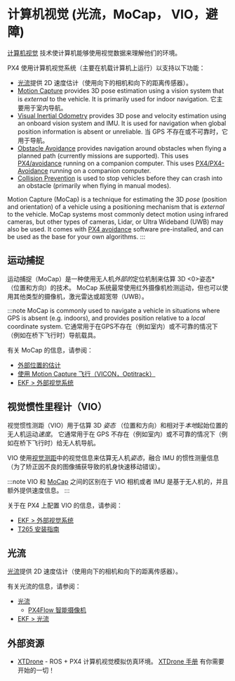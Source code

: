 # 计算机视觉 (光流，MoCap， VIO，避障)

[计算机视觉](https://en.wikipedia.org/wiki/Computer_vision) 技术使计算机能够使用视觉数据来理解他们的环境。

PX4 使用计算机视觉系统（主要在机载计算机上运行）以支持以下功能：
- [光流](#optical_flow)提供 2D 速度估计（使用向下的相机和向下的距离传感器）。
- [Motion Capture](#mocap) provides 3D pose estimation using a vision system that is *external* to the vehicle. It is primarily used for indoor navigation. 它主要用于室内导航。
- [Visual Inertial Odometry](#vio) provides 3D pose and velocity estimation using an onboard vision system and IMU. It is used for navigation when global position information is absent or unreliable. 当 GPS 不存在或不可靠时，它用于导航。
- [Obstacle Avoidance](https://docs.px4.io/en/computer_vision/obstacle_avoidance.html) provides navigation around obstacles when flying a planned path (currently missions are supported). This uses [PX4/avoidance](https://github.com/PX4/avoidance) running on a companion computer. This uses [PX4/PX4-Avoidance](https://github.com/PX4/PX4-Avoidance) running on a companion computer.
- [Collision Prevention](https://docs.px4.io/en/computer_vision/collision_prevention.html) is used to stop vehicles before they can crash into an obstacle (primarily when flying in manual modes).

Motion Capture (MoCap) is a technique for estimating the 3D *pose* (position and orientation) of a vehicle using a positioning mechanism that is *external* to the vehicle. MoCap systems most commonly detect motion using infrared cameras, but other types of cameras, Lidar, or Ultra Wideband (UWB) may also be used. It comes with [PX4 avoidance](https://github.com/PX4/PX4-Avoidance) software pre-installed, and can be used as the base for your own algorithms.
:::

## 运动捕捉

运动捕捉（MoCap）是一种使用无人机*外部的*定位机制来估算 3D <0>姿态* （位置和方向）的技术。 MoCap 系统最常使用红外摄像机检测运动，但也可以使用其他类型的摄像机，激光雷达或超宽带（UWB）。</p>

:::note
MoCap is commonly used to navigate a vehicle in situations where GPS is absent (e.g. indoors), and provides position relative to a *local* coordinate system. 它通常用于在GPS不存在（例如室内）或不可靠的情况下（例如在桥下飞行时）导航载具。

有关 MoCap 的信息，请参阅：
- [外部位置的估计](../ros/external_position_estimation.md)
- [使用 Motion Capture 飞行（VICON，Optitrack）](../tutorials/motion-capture.md)
- [EKF > 外部视觉系统](../advanced_config/tuning_the_ecl_ekf.md#external-vision-system)


## 视觉惯性里程计（VIO）

视觉惯性测距（VIO）用于估算 3D *姿态* （位置和方向）和相对于*本地*起始位置的无人机运动*速度*。 它通常用于在 GPS 不存在（例如室内）或不可靠的情况下（例如在桥下飞行时）给无人机导航。

VIO 使用[视觉测距](https://en.wikipedia.org/wiki/Visual_odometry)中的视觉信息来估算无人机*姿态*，融合 IMU 的惯性测量信息（为了矫正因不良的图像捕获导致的机身快速移动错误）。

:::note VIO
和 [MoCap](#mocap) 之间的区别在于 VIO 相机或者 IMU 是基于无人机的，并且额外提供速度信息。
:::

关于在 PX4 上配置 VIO 的信息，请参阅：
- [EKF > 外部视觉系统](../advanced_config/tuning_the_ecl_ekf.md#external-vision-system)
- [T265 安装指南](../peripherals/camera_t265_vio.md)


## 光流

[光流](../sensor/optical_flow.md)提供 2D 速度估计（使用向下的相机和向下的距离传感器）。

有关光流的信息，请参阅：
- [光流](../sensor/optical_flow.md)
  - [PX4Flow 智能摄像机](../sensor/px4flow.md)
- [EKF > 光流](../advanced_config/tuning_the_ecl_ekf.md#optical-flow)

## 外部资源

- [XTDrone](https://github.com/robin-shaun/XTDrone/blob/master/README.en.md) - ROS + PX4 计算机视觉模拟仿真环境。 [XTDrone 手册](https://www.yuque.com/xtdrone/manual_en) 有你需要开始的一切！
